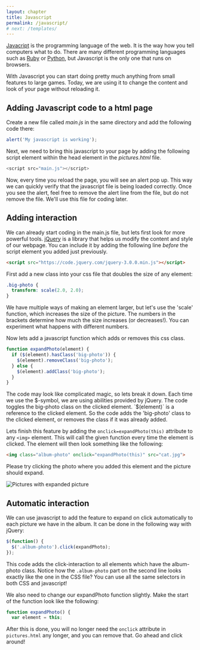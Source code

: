 ```yaml
---
layout: chapter
title: Javascript
permalink: /javascript/
# next: /templates/
---
```


[Javacript][javascript] is the programming language of the web. It is the way how you tell computers what to do. There are many different programming languages such as [Ruby](https://www.ruby-lang.org/en/) or [Python](https://www.python.org/), but Javascript is the only one that runs on browsers.

With Javascript you can start doing pretty much anything from small features to large games. Today, we are using it to change the content and look of your page without reloading it.

## Adding Javascript code to a html page

Create a new file called *main.js* in the same directory and add the following code there:

```javascript
alert('My javascript is working');
```

Next, we need to bring this javascript to your page by adding the following script element within the head element in the *pictures.html* file.

```javascript
<script src="main.js"></script>
```

Now, every time you reload the page, you will see an alert pop up. This way we can quickly verify that the javascript file is being loaded correctly. Once you see the alert, feel free to remove the alert line from the file, but do not remove the file. We'll use this file for coding later.

## Adding interaction

We can already start coding in the main.js file, but lets first look for more powerful tools. [jQuery][jquery] is a library that helps us modify the content and style of our webpage. You can include it by adding the following line *before* the script element you added just previously.

```html
<script src="https://code.jquery.com/jquery-3.0.0.min.js"></script>
```

First add a new class into your css file that doubles the size of any element:

```css
.big-photo {
  transform: scale(2.0, 2.0);
}
```

We have multiple ways of making an element larger, but let's use the 'scale' function, which increases the size of the picture. The numbers in the brackets determine how much the size increases (or decreases!). You can experiment what happens with different numbers.

Now lets add a javascript function which adds or removes this css class.

```javascript
function expandPhoto(element) {
  if ($(element).hasClass('big-photo')) {
    $(element).removeClass('big-photo');
  } else {
    $(element).addClass('big-photo');
  }
}
```

The code may look like complicated magic, so lets break it down. Each time we use the $-symbol, we are using abilities provided by jQuery. The code toggles the big-photo class on the clicked element. `$(element)` is a reference to the clicked element. So the code adds the 'big-photo' class to the clicked element, or removes the class if it was already added.

Lets finish this feature by adding the `onclick=expandPhoto(this)` attribute to any `<img>` element. This will call the given function every time the element is clicked. The element will then look something like the following:

```html
<img class="album-photo" onclick="expandPhoto(this)" src="cat.jpg">
```

Please try clicking the photo where you added this element and the picture should expand.

![Pictures with expanded picture](pictures-expanded.png)

## Automatic interaction

We can use javascript to add the feature to expand on click automatically to each picture we have in the album. It can be done in the following way with jQuery:

```javascript
$(function() {
  $('.album-photo').click(expandPhoto);
});
```

This code adds the click-interaction to all elements which have the album-photo class. Notice how the `.album-photo` part on the second line looks exactly like the one in the CSS file? You can use all the same selectors in both CSS and javascript!

We also need to change our expandPhoto function slightly. Make the start of the function look like the following:

```javascript
function expandPhoto() {
  var element = this;
```

After this is done, you will no longer need the `onclick` attribute in `pictures.html` any longer, and you can remove that. Go ahead and click around!

[javascript]: https://developer.mozilla.org/en-US/Learn/Getting_started_with_the_web/JavaScript_basics
[javascript-functions]: https://developer.mozilla.org/en-US/Learn/Getting_started_with_the_web/JavaScript_basics#Functions
[jquery]: http://jquery.com/
